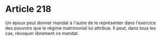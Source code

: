 # Article 218

Un époux peut donner mandat à l'autre de le représenter dans l'exercice des pouvoirs que le régime matrimonial lui attribue. Il peut, dans tous les cas, révoquer librement ce mandat.
